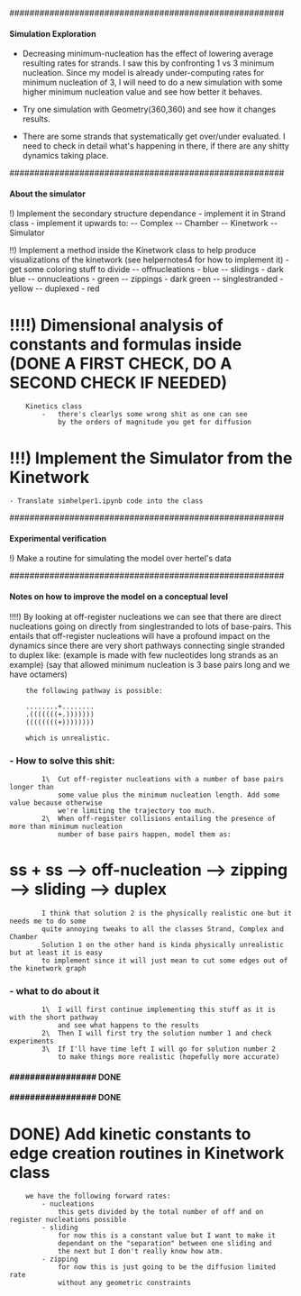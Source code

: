 #######################################################
#### Simulation Exploration 

-   Decreasing minimum-nucleation has the effect of lowering average resulting rates for strands.
    I saw this by confronting 1 vs 3 minimum nucleation. 
    Since my model is already under-computing rates for minimum nucleation of 3, I will need to 
    do a new simulation with some higher minimum nucleation value and see how better it behaves. 

-   Try one simulation with Geometry(360,360) and see how it changes results. 

-   There are some strands that systematically get over/under evaluated.
    I need to check in detail what's happening in there, if there are any shitty dynamics taking place. 

#######################################################
#### About the simulator

!) Implement the secondary structure dependance 
    - implement it in Strand class
    - implement it upwards to: 
        -- Complex 
        -- Chamber 
        -- Kinetwork 
        -- Simulator

!!) Implement a method inside the Kinetwork class 
    to help produce visualizations of the kinetwork
    (see helpernotes4 for how to implement it)
    - get some coloring stuff to divide 
        -- offnucleations - blue
        -- slidings       - dark blue 
        -- onnucleations  - green
        -- zippings       - dark green
        -- singlestranded - yellow
        -- duplexed       - red 

# !!!!) Dimensional analysis of constants and formulas inside (DONE A FIRST CHECK, DO A SECOND CHECK IF NEEDED)
        Kinetics class 
            -   there's clearlys some wrong shit as one can see
                by the orders of magnitude you get for diffusion



# !!!) Implement the Simulator from the Kinetwork 
    - Translate simhelper1.ipynb code into the class 


#######################################################
#### Experimental verification

!) Make a routine for simulating the model over hertel's data 


#######################################################
#### Notes on how to improve the model on a conceptual level

!!!!)   By looking at off-register nucleations we can see that there are direct nucleations
        going on directly from singlestranded to lots of base-pairs.
        This entails that off-register nucleations will have a profound impact on the dynamics
        since there are very short pathways connecting single stranded to duplex like: 
        (example is made with few nucleotides long strands as an example)
        (say that allowed minimum nucleation is 3 base pairs long and we have octamers)


        the following pathway is possible:

        ........+........
        .(((((((+.)))))))
        ((((((((+))))))))

        which is unrealistic. 

###     - How to solve this shit: 
            1\  Cut off-register nucleations with a number of base pairs longer than 
                some value plus the minimum nucleation length. Add some value because otherwise
                we're limiting the trajectory too much. 
            2\  When off-register collisions entailing the presence of more than minimum nucleation
                number of base pairs happen, model them as:
#                          ss + ss --> off-nucleation --> zipping --> sliding --> duplex 
        
            I think that solution 2 is the physically realistic one but it needs me to do some 
            quite annoying tweaks to all the classes Strand, Complex and Chamber
            Solution 1 on the other hand is kinda physically unrealistic but at least it is easy
            to implement since it will just mean to cut some edges out of the kinetwork graph 

###     - what to do about it
            1\  I will first continue implementing this stuff as it is with the short pathway 
                and see what happens to the results
            2\  Then I will first try the solution number 1 and check experiments
            3\  If I'll have time left I will go for solution number 2 
                to make things more realistic (hopefully more accurate)



#### ################# DONE ##########################
#### ################# DONE ##########################


# DONE) Add kinetic constants to edge creation routines in Kinetwork class
        we have the following forward rates:
            - nucleations
                this gets divided by the total number of off and on register nucleations possible 
            - sliding
                for now this is a constant value but I want to make it 
                dependant on the "separation" between one sliding and 
                the next but I don't really know how atm. 
            - zipping
                for now this is just going to be the diffusion limited rate
                without any geometric constraints
    
    